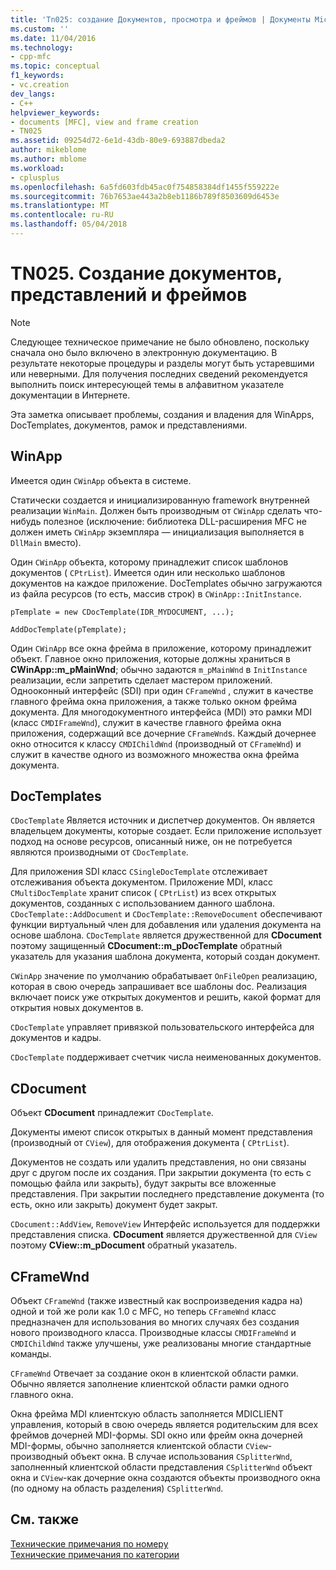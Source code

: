 ```yaml
---
title: 'Tn025: создание Документов, просмотра и фреймов | Документы Microsoft'
ms.custom: ''
ms.date: 11/04/2016
ms.technology:
- cpp-mfc
ms.topic: conceptual
f1_keywords:
- vc.creation
dev_langs:
- C++
helpviewer_keywords:
- documents [MFC], view and frame creation
- TN025
ms.assetid: 09254d72-6e1d-43db-80e9-693887dbeda2
author: mikeblome
ms.author: mblome
ms.workload:
- cplusplus
ms.openlocfilehash: 6a5fd603fdb45ac0f754858384df1455f559222e
ms.sourcegitcommit: 76b7653ae443a2b8eb1186b789f8503609d6453e
ms.translationtype: MT
ms.contentlocale: ru-RU
ms.lasthandoff: 05/04/2018
---
```

# <a name="tn025-document-view-and-frame-creation"></a>TN025. Создание документов, представлений и фреймов
> [!NOTE]
>  Следующее техническое примечание не было обновлено, поскольку сначала оно было включено в электронную документацию. В результате некоторые процедуры и разделы могут быть устаревшими или неверными. Для получения последних сведений рекомендуется выполнить поиск интересующей темы в алфавитном указателе документации в Интернете.  
  
 Эта заметка описывает проблемы, создания и владения для WinApps, DocTemplates, документов, рамок и представлениями.  
  
## <a name="winapp"></a>WinApp  
 Имеется один `CWinApp` объекта в системе.  
  
 Статически создается и инициализированную framework внутренней реализации `WinMain`. Должен быть производным от `CWinApp` сделать что-нибудь полезное (исключение: библиотека DLL-расширения MFC не должен иметь `CWinApp` экземпляра — инициализация выполняется в `DllMain` вместо).  
  
 Один `CWinApp` объекта, которому принадлежит список шаблонов документов ( `CPtrList`). Имеется один или несколько шаблонов документов на каждое приложение. DocTemplates обычно загружаются из файла ресурсов (то есть, массив строк) в `CWinApp::InitInstance`.  
  
```  
pTemplate = new CDocTemplate(IDR_MYDOCUMENT, ...);

AddDocTemplate(pTemplate);
```  
  
 Один `CWinApp` все окна фрейма в приложение, которому принадлежит объект. Главное окно приложения, которые должны храниться в **CWinApp::m_pMainWnd**; обычно задаются `m_pMainWnd` в `InitInstance` реализации, если запретить сделает мастером приложений. Однооконный интерфейс (SDI) при один `CFrameWnd` , служит в качестве главного фрейма окна приложения, а также только окном фрейма документа. Для многодокументного интерфейса (MDI) это рамки MDI (класс `CMDIFrameWnd`), служит в качестве главного фрейма окна приложения, содержащий все дочерние `CFrameWnd`s. Каждый дочернее окно относится к классу `CMDIChildWnd` (производный от `CFrameWnd`) и служит в качестве одного из возможного множества окна фрейма документа.  
  
## <a name="doctemplates"></a>DocTemplates  
 `CDocTemplate` Является источник и диспетчер документов. Он является владельцем документы, которые создает. Если приложение использует подход на основе ресурсов, описанный ниже, он не потребуется являются производными от `CDocTemplate`.  
  
 Для приложения SDI класс `CSingleDocTemplate` отслеживает отслеживания объекта документом. Приложение MDI, класс `CMultiDocTemplate` хранит список ( `CPtrList`) из всех открытых документов, созданных с использованием данного шаблона. `CDocTemplate::AddDocument` и `CDocTemplate::RemoveDocument` обеспечивают функции виртуальный член для добавления или удаления документа на основе шаблона. `CDocTemplate` является дружественной для **CDocument** поэтому защищенный **CDocument::m_pDocTemplate** обратный указатель для указания шаблона документа, который создан документ.  
  
 `CWinApp` значение по умолчанию обрабатывает `OnFileOpen` реализацию, которая в свою очередь запрашивает все шаблоны doc. Реализация включает поиск уже открытых документов и решить, какой формат для открытия новых документов в.  
  
 `CDocTemplate` управляет привязкой пользовательского интерфейса для документов и кадры.  
  
 `CDocTemplate` поддерживает счетчик числа неименованных документов.  
  
## <a name="cdocument"></a>CDocument  
 Объект **CDocument** принадлежит `CDocTemplate`.  
  
 Документы имеют список открытых в данный момент представления (производный от `CView`), для отображения документа ( `CPtrList`).  
  
 Документов не создать или удалить представления, но они связаны друг с другом после их создания. При закрытии документа (то есть с помощью файла или закрыть), будут закрыты все вложенные представления. При закрытии последнего представление документа (то есть, окно или закрыть) документ будет закрыт.  
  
 `CDocument::AddView`, `RemoveView` Интерфейс используется для поддержки представления списка. **CDocument** является дружественной для `CView` поэтому **CView::m_pDocument** обратный указатель.  
  
## <a name="cframewnd"></a>CFrameWnd  
 Объект `CFrameWnd` (также известный как воспроизведения кадра на) одной и той же роли как 1.0 с MFC, но теперь `CFrameWnd` класс предназначен для использования во многих случаях без создания нового производного класса. Производные классы `CMDIFrameWnd` и `CMDIChildWnd` также улучшены, уже реализованы многие стандартные команды.  
  
 `CFrameWnd` Отвечает за создание окон в клиентской области рамки. Обычно является заполнение клиентской области рамки одного главного окна.  
  
 Окна фрейма MDI клиентскую область заполняется MDICLIENT управления, который в свою очередь является родительским для всех фреймов дочерней MDI-формы. SDI окно или фрейм окна дочерней MDI-формы, обычно заполняется клиентской области `CView`-производный объект окна. В случае использования `CSplitterWnd`, заполненный клиентской области представления `CSplitterWnd` объект окна и `CView`-как дочерние окна создаются объекты производного окна (по одному на область разделения) `CSplitterWnd`.  
  
## <a name="see-also"></a>См. также  
 [Технические примечания по номеру](../mfc/technical-notes-by-number.md)   
 [Технические примечания по категории](../mfc/technical-notes-by-category.md)

